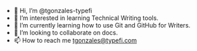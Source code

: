 - 👋 Hi, I’m @tgonzales-typefi
- 👀 I’m interested in learning Technical Writing tools.
- 🌱 I’m currently learning how to use Git and GitHub for Writers.
- 💞️ I’m looking to collaborate on docs.
- 📫 How to reach me tgonzales@typefi.com

<!---
tgonzales-typefi/tgonzales-typefi is a ✨ special ✨ repository because its `README.md` (this file) appears on your GitHub profile.
You can click the Preview link to take a look at your changes.
--->
